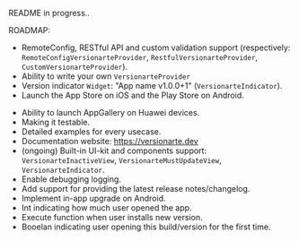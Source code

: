 README in progress..

ROADMAP:
+ RemoteConfig, RESTful API and custom validation support (respectively: `RemoteConfigVersionarteProvider`, `RestfulVersionarteProvider`, `CustomVersionarteProvider`).
+ Ability to write your own `VersionarteProvider`
+ Version indicator `Widget`: "App name v1.0.0+1" (`VersionarteIndicator`).
+ Launch the App Store on iOS and the Play Store on Android.
- Ability to launch AppGallery on Huawei devices.
- Making it testable.
- Detailed examples for every usecase.
- Documentation website: https://versionarte.dev
- (ongoing) Built-in UI-kit and components support: `VersionarteInactiveView`, `VersionarteMustUpdateView`, `VersionarteIndicator`.
- Enable debugging logging.
- Add support for providing the latest release notes/changelog.
- Implement in-app upgrade on Android.
- Int indicating how much user opened the app.
- Execute function when user installs new version.
- Booelan indicating user opening this build/version for the first time.